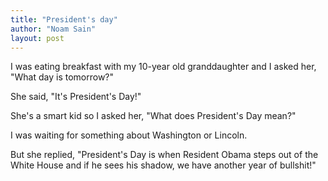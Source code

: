 ```yaml
---
title: "President's day"
author: "Noam Sain"
layout: post
---
```


I was eating breakfast with my 10-year old granddaughter and I asked her, "What day is tomorrow?"

She said, "It's President's Day!"

She's a smart kid so I asked her, "What does President's Day mean?"

I was waiting for something about Washington or Lincoln.

But she replied, "President's Day is when Resident Obama steps out of the White House and if he sees his shadow, we have another year of bullshit!"
